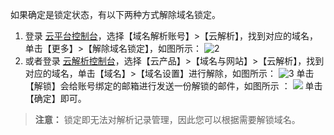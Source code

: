 如果确定是锁定状态，有以下两种方式解除域名锁定。
1. 登录 [云平台控制台](http://console.tce.fsphere.cn/)，选择【域名解析账号】>【云解析】，找到对应的域名，单击【更多】>【解除域名锁定】，如图所示：
![2](http://imgcache.tcecqpoc.fsphere.cn/image/mc.qcloudimg.com/static/img/77c922ab446549a273b14a4a01b8766b/image.png)
2. 或者登录 [云解析控制台](http://console.tce.fsphere.cn/domain/cns)，选择【云产品】>【域名与网站】>【云解析】，找到对应的域名，单击【域名】>【域名设置】进行解除，如图所示： 
![3](http://imgcache.tcecqpoc.fsphere.cn/image/mc.qcloudimg.com/static/img/ac2ecd31fe98b12a350f1407e3ead3ee/image.png)
单击【解锁】会给账号绑定的邮箱进行发送一份解锁的邮件，如图所示 ：
![](http://imgcache.tcecqpoc.fsphere.cn/image/mc.qcloudimg.com/static/img/0cdfe73dbe67b0cfbe88ebb4d8c3ef0c/image.png)
单击【确定】即可。
>**注意：**
>锁定即无法对解析记录管理，因此您可以根据需要解锁域名。
